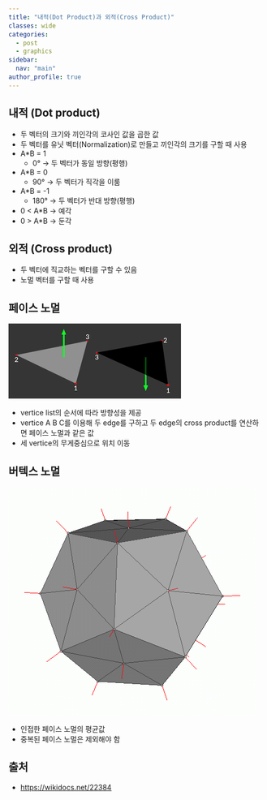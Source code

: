 ```yaml
---
title: "내적(Dot Product)과 외적(Cross Product)"
classes: wide
categories: 
  - post
  - graphics
sidebar:
  nav: "main"
author_profile: true
---
```


## 내적 (Dot product)
* 두 벡터의 크기와 끼인각의 코사인 값을 곱한 값
* 두 벡터를 유닛 벡터(Normalization)로 만들고 끼인각의 크기를 구할 때 사용
* A*B = 1
  * 0° → 두 벡터가 동일 방향(평행)
* A*B = 0
  * 90° → 두 벡터가 직각을 이룸
* A*B = -1
  * 180° → 두 벡터가 반대 방향(평행)
* 0 < A*B → 예각
* 0 > A*B → 둔각

## 외적 (Cross product)
* 두 벡터에 직교하는 벡터를 구할 수 있음
* 노멀 벡터를 구할 때 사용

## 페이스 노멀
![post_thumbnail](/assets/images/face_normal.png)
* vertice list의 순서에 따라 방향성을 제공
* vertice A B C를 이용해 두 edge를 구하고 두 edge의 cross product를 연산하면 페이스 노멀과 같은 값
* 세 vertice의 무게중심으로 위치 이동

## 버텍스 노멀
![post_thumbnail](/assets/images/Vertex_normals.png)
* 인접한 페이스 노멀의 평균값
* 중복된 페이스 노멀은 제외해야 함

## 출처
* <https://wikidocs.net/22384>  
